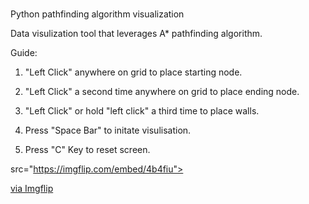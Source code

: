 # 
Python pathfinding algorithm visualization 

Data visulization tool that leverages A* pathfinding algorithm.

Guide:

1) "Left Click" anywhere on grid to place starting node.

2) "Left Click" a second time anywhere on grid to place ending node.

3) "Left Click" or hold "left click" a third time to place walls.

3) Press "Space Bar" to initate visulisation. 

4) Press "C" Key to reset screen.

src="https://imgflip.com/embed/4b4fiu"></iframe></div><p><a href="https://imgflip.com/gif/4b4fiu">via Imgflip</a></p></div>
